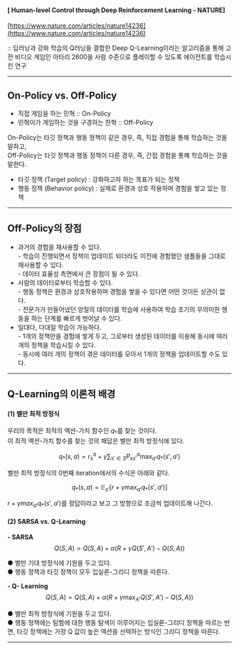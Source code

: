 <script type="text/x-mathjax-config">MathJax.Hub.Config({ tex2jax: {inlineMath: [['$','$'], ['\\(','\\)']]} });</script>

#### **\[ Human-level Control through Deep Reinforcement Learning - NATURE\]**

[https://www.nature.com/articles/nature14236](https://www.nature.com/articles/nature14236)

:: 딥러닝과 강화 학습의 Q러닝을 결합한 Deep Q-Learning이라는 알고리즘을 통해 고전 비디오 게임인 아타리 2600을 사람 수준으로 플레이할 수 있도록 에이전트를 학습시킨 연구

---

## **On-Policy vs. Off-Policy**  

-   직접 게임을 하는 민혁 :: On-Policy
-   민혁이가 게임하는 것을 구경하는 찬혁 :: Off-Policy

On-Policy는 타깃 정책과 행동 정책이 같은 경우, 즉, 직접 경험을 통해 학습하는 것을 말하고,  
Off-Policy는 타깃 정책과 행동 정책이 다른 경우, 즉, 간접 경험을 통해 학습하는 것을 말한다.

-   타깃 정책 (Target policy) : 강화하고자 하는 목표가 되는 정책
-   행동 정책 (Behavior policy) : 실제로 환경과 상호 작용하며 경험을 쌓고 있는 정책

---

## **Off-Policy의 장점**

-   과거의 경험을 재사용할 수 있다.  
    \- 학습이 진행되면서 정책이 업데이트 되더라도 이전에 경험했던 샘플들을 그대로 재사용할 수 있다.  
    \- 데이터 효율성 측면에서 큰 장점이 될 수 있다.
-   사람의 데이터로부터 학습할 수 있다.  
    \- 행동 정책은 환경과 상호작용하며 경험을 쌓을 수 있다면 어떤 것이든 상관이 없다.  
    \- 전문가가 만들어냈던 양질의 데이터를 학습에 사용하여 학습 초기의 무의미한 행동을 하는 단계를 빠르게 벗어날 수 있다.
-   일대다, 다대일 학습이 가능하다.  
    \- 1개의 정책만을 경험에 쌓게 두고, 그로부터 생성된 데이터를 이용해 동시에 여러 개의 정책을 학습시킬 수 있다.  
    \- 동시에 여러 개의 정책이 겪은 데이터를 모아서 1개의 정책을 업데이트할 수도 있다.

---

## **Q-Learning의 이론적 배경**

#### **(1) 벨만 최적 방정식**

우리의 목적은 최적의 액션-가치 함수인 $q_*$를 찾는 것이다.  
이 최적 액션-가치 함수를 찾는 것의 해답은 벨만 최적 방정식에 있다.

$$q_*(s, a)=r_s^a + \gamma \sum_{s' \in S} P_{ss'}^a \max_{a'} q_*(s', a')$$

벨만 최적 방정식의 0번째 iteration에서의 수식은 아래와 같다.

$$q_*(s, a) = \mathbb{E}_{s'} [r + \gamma \max_{a'} q_* (s', a')]$$

$r + \gamma max_{a'} q_* (s', a')$를 정답이라고 보고 그 방향으로 조금씩 업데이트해 나간다.

#### **(2) SARSA vs. Q-Learning**

**\- SARSA**  
$$ Q(S, A) = Q(S, A) + \alpha (R + \gamma Q(S', A') - Q(S, A))$$

● 벨만 기대 방정식에 기원을 두고 있다.  
● 행동 정책과 타깃 정책이 모두 입실론-그리디 정책을 따른다.

**\- Q- Learning**  
$$ Q(S, A) = Q(S, A) + \alpha ( R + \gamma \max_{A'} Q(S', A') - Q(S, A))$$

● 벨만 최적 방정식에 기원을 두고 있다.  
● 행동 정책에는 탐험에 대한 행동 탐색이 이루어지는 입실론-그리디 정책을 따르는 반면, 타깃 정책에는 가장 Q 값이 높은 액션을 선택하는 방식인 그리디 정책을 따른다.

---